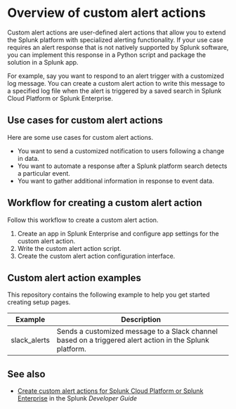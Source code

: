 # Overview of custom alert actions

Custom alert actions are user-defined alert actions that allow you to extend the Splunk platform with specialized alerting functionality. If your use case requires an alert response that is not natively supported by Splunk software, you can implement this response in a Python script and package the solution in a Splunk app.

For example, say you want to respond to an alert trigger with a customized log message. You can create a custom alert action to write this message to a specified log file when the alert is triggered by a saved search in Splunk Cloud Platform or Splunk Enterprise.

## Use cases for custom alert actions

Here are some use cases for custom alert actions.

- You want to send a customized notification to users following a change in data.
- You want to automate a response after a Splunk platform search detects a particular event.
- You want to gather additional information in response to event data.

## Workflow for creating a custom alert action

Follow this workflow to create a custom alert action.

1. Create an app in Splunk Enterprise and configure app settings for the custom alert action. 
2. Write the custom alert action script. 
3. Create the custom alert action configuration interface.

## Custom alert action examples

This repository contains the following example to help you get started creating setup pages.

| Example      | Description                                                                                             |
|--------------|---------------------------------------------------------------------------------------------------------|
| slack_alerts | Sends a customized message to a Slack channel based on a triggered alert action in the Splunk platform. |



## See also

- [Create custom alert actions for Splunk Cloud Platform or Splunk Enterprise](https://dev.splunk.com/enterprise/docs/devtools/customalertactions) in the Splunk *Developer Guide*